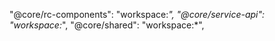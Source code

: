   "@core/rc-components": "workspace:*",
    "@core/service-api": "workspace:*",
    "@core/shared": "workspace:*",
